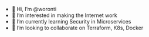 - 👋 Hi, I’m @woronti
- 👀 I’m interested in making the Internet work
- 🌱 I’m currently learning Security in Microservices
- 💞️ I’m looking to collaborate on Terraform, K8s, Docker

<!---
woronti/woronti is a ✨ special ✨ repository because its `README.md` (this file) appears on your GitHub profile.
You can click the Preview link to take a look at your changes.
--->
